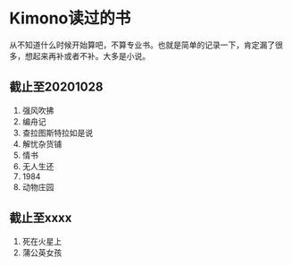# Kimono读过的书

从不知道什么时候开始算吧，不算专业书。也就是简单的记录一下，肯定漏了很多，想起来再补或者不补。大多是小说。

## 截止至20201028

1. 强风吹拂
2. 编舟记
3. 查拉图斯特拉如是说
4. 解忧杂货铺
5. 情书
6. 无人生还
7. 1984
8. 动物庄园

## 截止至xxxx

1. 死在火星上
2. 蒲公英女孩